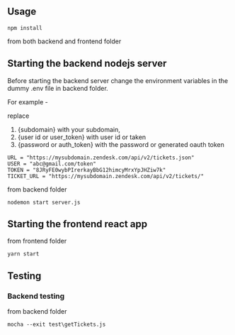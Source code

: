 ## Usage

```
npm install
```

from both backend and frontend folder

## Starting the backend nodejs server

Before starting the backend server change the environment variables in the dummy .env file in backend folder.

For example -

replace 
  1. {subdomain} with your subdomain,
  2. {user id or user_token} with user id or taken
  3. {password or auth_token} with the password or generated oauth token

```
URL = "https://mysubdomain.zendesk.com/api/v2/tickets.json"
USER = "abc@gmail.com/token"
TOKEN = "8JRyFE0wybPIrerkayBbG12himcyMrxYpJHZiw7k"
TICKET_URL = "https://mysubdomain.zendesk.com/api/v2/tickets/"
```

from backend folder

```
nodemon start server.js
```

## Starting the frontend react app

from frontend folder

```
yarn start
```

## Testing

### Backend testing

from backend folder

```
mocha --exit test\getTickets.js
```
